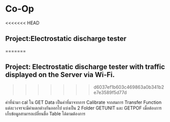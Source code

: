 # Co-Op
<<<<<<< HEAD
## Project:Electrostatic discharge tester
=======
## Project: Electrostatic discharge tester with traffic displayed on the Server via Wi-Fi.
>>>>>>> d6037ef1b603c469863a0b341b2e7e3589f5d77d

ค่าที่นำมา cal ใน GET Data เป็นค่าที่มาจากการ Calibrate จากสมการ Transfer Function แต่ละวงจรจะมีค่าแตกต่างกันออกไป
แบ่งเป็น 2 Folder GETUNIT และ GETPOF
เมื่อต้องการเก็บข้อมูลสามารถเปลี่ยนชื่อ Table ได้ตามต้องการ
